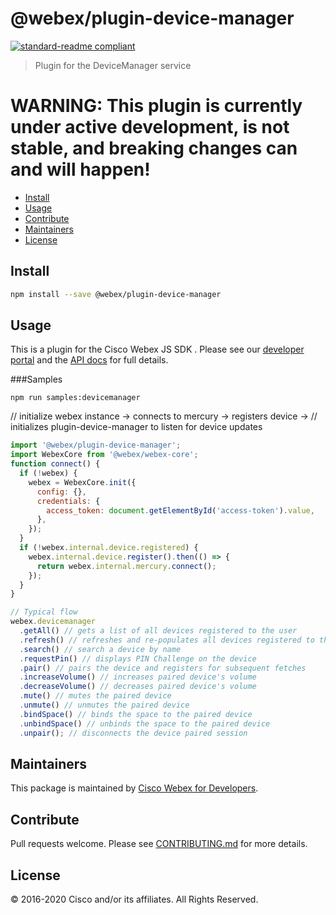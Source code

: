 # @webex/plugin-device-manager

[![standard-readme compliant](https://img.shields.io/badge/readme%20style-standard-brightgreen.svg?style=flat-square)](https://github.com/RichardLitt/standard-readme)

> Plugin for the DeviceManager service

# WARNING: This plugin is currently under active development, is not stable, and breaking changes can and will happen!

- [Install](#install)
- [Usage](#usage)
- [Contribute](#contribute)
- [Maintainers](#maintainers)
- [License](#license)

## Install

```bash
npm install --save @webex/plugin-device-manager
```

## Usage

This is a plugin for the Cisco Webex JS SDK . Please see our [developer portal](https://developer.webex.com/) and the [API docs](https://webex.github.io/webex-js-sdk/api/) for full details.

###Samples

```
npm run samples:devicemanager
```

// initialize webex instance -> connects to mercury -> registers device ->
// initializes plugin-device-manager to listen for device updates

```javascript
import '@webex/plugin-device-manager';
import WebexCore from '@webex/webex-core';
function connect() {
  if (!webex) {
    webex = WebexCore.init({
      config: {},
      credentials: {
        access_token: document.getElementById('access-token').value,
      },
    });
  }
  if (!webex.internal.device.registered) {
    webex.internal.device.register().then(() => {
      return webex.internal.mercury.connect();
    });
  }
}

// Typical flow
webex.devicemanager
  .getAll() // gets a list of all devices registered to the user
  .refresh() // refreshes and re-populates all devices registered to the user
  .search() // search a device by name
  .requestPin() // displays PIN Challenge on the device
  .pair() // pairs the device and registers for subsequent fetches
  .increaseVolume() // increases paired device's volume
  .decreaseVolume() // decreases paired device's volume
  .mute() // mutes the paired device
  .unmute() // unmutes the paired device
  .bindSpace() // binds the space to the paired device
  .unbindSpace() // unbinds the space to the paired device
  .unpair(); // disconnects the device paired session
```

## Maintainers

This package is maintained by [Cisco Webex for Developers](https://developer.webex.com/).

## Contribute

Pull requests welcome. Please see [CONTRIBUTING.md](https://github.com/webex/webex-js-sdk/blob/master/CONTRIBUTING.md) for more details.

## License

© 2016-2020 Cisco and/or its affiliates. All Rights Reserved.
